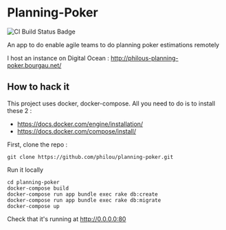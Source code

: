 # Planning-Poker

![CI Build Status Badge](https://circleci.com/gh/philou/planning-poker.png?circle-token=:circle-token)

An app to do enable agile teams to do planning poker estimations remotely

I host an instance on Digital Ocean : http://philous-planning-poker.bourgau.net/

## How to hack it

This project uses docker, docker-compose. All you need to do is to install these 2 :

* https://docs.docker.com/engine/installation/
* https://docs.docker.com/compose/install/

First, clone the repo :
```
git clone https://github.com/philou/planning-poker.git
```

Run it locally
```
cd planning-poker
docker-compose build
docker-compose run app bundle exec rake db:create
docker-compose run app bundle exec rake db:migrate
docker-compose up
```

Check that it's running at http://0.0.0.0:80
